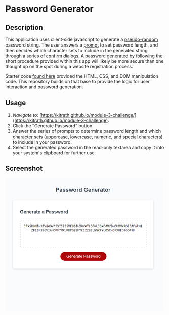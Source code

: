 # Password Generator

## Description
This application uses client-side javascript to generate a [pseudo-random](https://developer.mozilla.org/en-US/docs/Web/JavaScript/Reference/Global_Objects/Math/random) password string. The user answers a [prompt](https://developer.mozilla.org/en-US/docs/Web/API/Window/prompt) to set password length, and then decides which character sets to include in the generated string through a series of [confirm](https://developer.mozilla.org/en-US/docs/Web/API/Window/confirm) dialogs.  A password generated by following the short procedure provided within this app will likely be more secure than one thought up on the spot during a website registration process.    

Starter code [found here](https://github.com/coding-boot-camp/friendly-parakeet) provided the HTML, CSS, and DOM manipulation code.  This repository builds on that base to provide the logic for user interaction and password generation.

## Usage
1. *Navigate to*: [https://kitrath.github.io/module-3-challenge/](https://kitrath.github.io/module-3-challenge).
2. Click the "Generate Password" button.
3. Answer the series of prompts to determine password length and which character sets (uppercase, lowercase, numeric, and special characters) to include in your password.
4. Select the generated password in the read-only textarea and copy it into your system's clipboard for further use.


## Screenshot
<p align="left">
    <img alt="simple password generator application" src=./screen.png?raw=true width="500px"/>
</p>